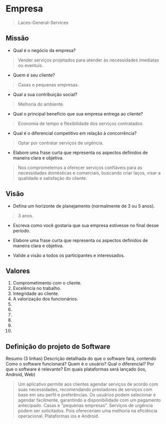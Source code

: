 # Empresa
> Laces-General-Services

## Missão
* Qual é o negócio da empresa?
> Vender serviços projetados para atender às necessidades imediatas ou eventuis.

* Quem é seu cliente?
> Casas e pequenas empresas.

* Qual a sua contribuição social?
> Melhoria do ambiente. 

* Qual o principal benefício que sua empresa entrega ao cliente?
> Economia de tempo e flexibilidade dos serviços contratados.

* Qual é o diferencial competitivo em relação à concorrência?
> Optar por contratar serviços de urgência. 

* Elabore uma frase curta que representa os aspectos definidos de maneira clara e objetiva.
> Nos comprometemos a oferecer serviços confiáveis para as necessidades domésticas e comerciais, buscando criar laços, visar a qualidade e satisfação do cliente.

## Visão
* Defina um horizonte de planejamento (normalmente de 3 ou 5 anos).
> 3 anos.

* Escreva como você gostaria que sua empresa estivesse no final desse período.
>

* Elabore uma frase curta que representa os aspectos definidos de maneira clara e objetiva.
>

* Valide a visão a todos os participantes e interessados.
>

## Valores
1. Comprometimento com o cliente. 
2. Excelência no trabalho. 
3. Integridade ao cliente.
4. A valorização dos funcionários. 
5. 
6. 
7.
8. 
9.
10.
## Definição do projeto de Software 
Resumo (3 linhas)
Descrição detalhada do que o software fará, contendo Como o software funcionará? Quem é o usuário? Qual o diferencial? Por que o software é relevante? Em quais plataformas será lançado (ios, Android, Web)
> Um aplicativo permite aos clientes agendar serviços de acordo com suas necessidades, recomendando prestadores de serviços com base em seu perfil e preferências. Os usuários podem selecionar e agendar facilmente, garantindo a disponibilidade com um pagamento antecipado. Casas e "pequenas empresas". Serviços de urgência podem ser solicitados. Pois ofereceriam uma melhoria na eficiência operacional. Plataformas ios e Android.

